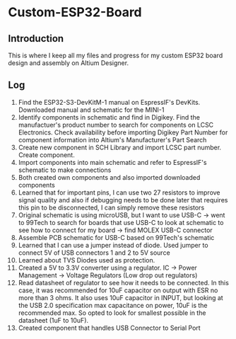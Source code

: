 # Custom-ESP32-Board

## Introduction
This is where I keep all my files and progress for my custom ESP32 board design and assembly on Altium Designer. 

## Log
1. Find the ESP32-S3-DevKitM-1 manual on EspressIF's DevKits. Downloaded manual and schematic for the MINI-1
2. Identify components in schematic and find in Digikey. Find the manufactuer's product number to search for components on LCSC Electronics. Check availability before importing Digikey Part Number for component information into Altium's Manufacturer's Part Search
3. Create new component in SCH Library and import LCSC part number. Create component.
4. Import components into main schematic and refer to EspressIF's schematic to make connections
5. Both created own components and also imported downloaded components
6. Learned that for important pins, I can use two 27 resistors to improve signal quality and also if debugging needs to be done later that requires this pin to be disconnected, I can simply remove these resistors
7. Original schematic is using microUSB, but I want to use USB-C -> went to 99Tech to search for boards that use USB-C to look at schematic to see how to connect for my board -> find MOLEX USB-C connector
8. Assemble PCB schematic for USB-C based on 99Tech's schematic
9. Learned that I can use a jumper instead of diode. Used jumper to connect 5V of USB connectors 1 and 2 to 5V source
10. Learned about TVS Diodes used as protection.
11. Created a 5V to 3.3V converter using a regulator. IC -> Power Management -> Voltage Regulators (Low drop out regulators)
12. Read datasheet of regulator to see how it needs to be connected. In this case, it was recommended for 10uF capacitor on output with ESR no more than 3 ohms. It also uses 10uF capacitor in INPUT, but looking at the USB 2.0 specification max capacitance on power, 10uF is the recommended max. So opted to look for smallest possible in the datasheet (1uF to 10uF).
13. Created component that handles USB Connector to Serial Port 

